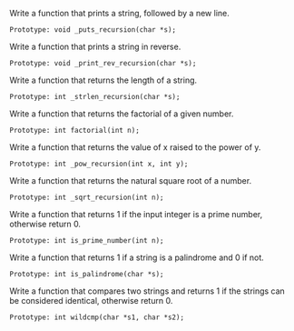 Write a function that prints a string, followed by a new line.

    Prototype: void _puts_recursion(char *s);

Write a function that prints a string in reverse.

    Prototype: void _print_rev_recursion(char *s);

Write a function that returns the length of a string.

    Prototype: int _strlen_recursion(char *s);

Write a function that returns the factorial of a given number.

    Prototype: int factorial(int n);

Write a function that returns the value of x raised to the power of y.

    Prototype: int _pow_recursion(int x, int y);

Write a function that returns the natural square root of a number.

    Prototype: int _sqrt_recursion(int n);

Write a function that returns 1 if the input integer is a prime number, otherwise return 0.

    Prototype: int is_prime_number(int n);

Write a function that returns 1 if a string is a palindrome and 0 if not.

    Prototype: int is_palindrome(char *s);

Write a function that compares two strings and returns 1 if the strings can be considered identical, otherwise return 0.

    Prototype: int wildcmp(char *s1, char *s2);
